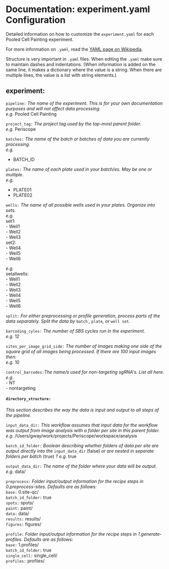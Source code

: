 # Documentation: experiment.yaml Configuration

Detailed information on how to customize the `experiment.yaml` for each Pooled Cell Painting experiment.  

For more information on `.yaml`, read the [YAML page on Wikipedia](https://en.wikipedia.org/wiki/YAML).

Structure is very important in `.yaml` files.
When editing the `.yaml` make sure to maintain dashes and indentations.
(When information is added on the same line, it makes a dictionary where the value is a string.
When there are multiple lines, the value is a list with string elements.)

## experiment:  

`pipeline:` *The name of the experiment. This is for your own documentation purposes and will not affect data processing.  
e.g.* Pooled Cell Painting

`project_tag:` *The project tag used by the top-most parent folder.  
e.g.* Periscope

`batches:` *The name of the batch or batches of data you are currently processing.  
e.g.*  
- BATCH_ID

`plates:` *The name of each plate used in your batch/es.
May be one or multiple.  
e.g.*  
- PLATE01  
- PLATE02

`wells:` *The name of all possible wells used in your plates.
Organize into sets.  
e.g.*  
set1:  
    - Well1  
    - Well2  
    - Well3  
set2:  
    - Well4  
    - Well5  
    - Well6  

*e.g.*  
setallwells:  
    - Well1  
    - Well2  
    - Well3   
    - Well4  
    - Well5  
    - Well6

`split:` *For either preprocessing or profile generation, process parts of the data separately. Split the data by* `batch` *,* `plate`*, or* `well set`*.*

`barcoding_cyles:` *The number of SBS cycles run in the experiment.  
 e.g.* 12

`sites_per_image_grid_side:` *The number of images making one side of the square grid of all images being processed.
If there are 100 input images then:  
e.g.* 10  

`control_barcodes:`*The name/s used for non-targeting sgRNA's.
List all here.  
e.g.*  
    - NT  
    - nontargeting


#### `directory_structure:`
*This section describes the way the data is input and output to all steps of the pipeline.*

`input_data_dir:` *This workflow assumes that input data for the workflow was output from image analysis with a folder per site in this parent folder.  
e.g.* /Users/gway/work/projects/Periscope/workspace/analysis

`batch_id_folder:` *Boolean describing whether folders of data per site are output directly into the* `input_data_dir` (false) *or are nested in separate folders per batch* (true) *?
e.g.* true

`output_data_dir:` *The name of the folder where your data will be output.   
e.g.* data/

`preprocess:` *Folder input/output information for the recipe steps in 0.preprocess-sites.
Defaults are as follows:*  
  `base:` 0.site-qc/  
  `batch_id_folder:` true  
  `spots:` spots/  
  `paint:` paint/  
  `data:` data/  
  `results:` results/  
  `figures:` figures/  

`profile:` *Folder input/output information for the recipe steps in 1.generate-profiles.
Defaults are as follows:*  
  `base:` 1.profiles/  
  `batch_id_folder:` true  
  `single_cell:` single_cell/  
  `profiles:` profiles/  
